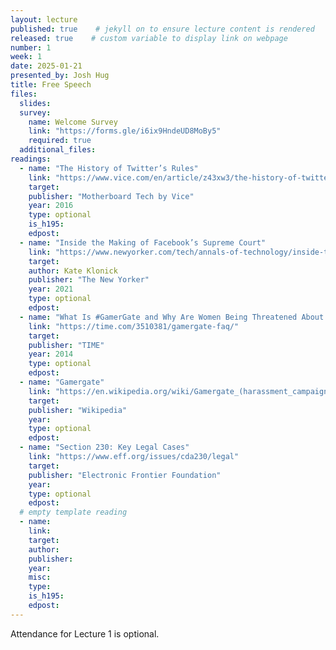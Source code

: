 ```yaml
---
layout: lecture
published: true    # jekyll on to ensure lecture content is rendered
released: true    # custom variable to display link on webpage
number: 1
week: 1
date: 2025-01-21
presented_by: Josh Hug
title: Free Speech
files:
  slides: 
  survey:
    name: Welcome Survey
    link: "https://forms.gle/i6ix9HndeUD8MoBy5"
    required: true
  additional_files:
readings: 
  - name: "The History of Twitter’s Rules"
    link: "https://www.vice.com/en/article/z43xw3/the-history-of-twitters-rules"
    target: 
    publisher: "Motherboard Tech by Vice"
    year: 2016
    type: optional
    is_h195:
    edpost:
  - name: "Inside the Making of Facebook’s Supreme Court" 
    link: "https://www.newyorker.com/tech/annals-of-technology/inside-the-making-of-facebooks-supreme-court" 
    target: 
    author: Kate Klonick
    publisher: "The New Yorker"
    year: 2021
    type: optional
    edpost:
  - name: "What Is #GamerGate and Why Are Women Being Threatened About Video Games?"
    link: "https://time.com/3510381/gamergate-faq/"
    target: 
    publisher: "TIME"
    year: 2014
    type: optional
    edpost:
  - name: "Gamergate"
    link: "https://en.wikipedia.org/wiki/Gamergate_(harassment_campaign)"
    target:
    publisher: "Wikipedia"
    year:
    type: optional
    edpost:
  - name: "Section 230: Key Legal Cases"
    link: "https://www.eff.org/issues/cda230/legal"
    target:
    publisher: "Electronic Frontier Foundation"
    year:
    type: optional
    edpost: 
  # empty template reading 
  - name: 
    link:
    target:
    author: 
    publisher:
    year: 
    misc: 
    type: 
    is_h195: 
    edpost:
---
```


<!-- information here -->

Attendance for Lecture 1 is optional.

